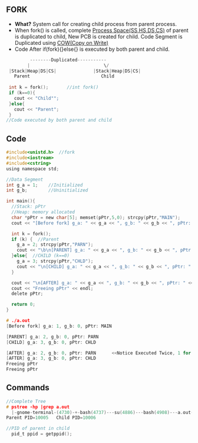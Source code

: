 ## FORK
- **What?** System call for creating child process from parent process.
- When fork() is called, complete [Process Space(SS,HS,DS,CS)](https://sites.google.com/site/amitinterviewpreparation/c-1) of parent is duplicated to child, New PCB is created for child. Code Segment is Duplicated using [COW(Copy on Write)](/cpu_memory_thread_process/processes/process_copy_on_write.c)
- Code After if(fork){}else{} is executed by both parent and child.
```c
         --------Duplicated-----------
        |                            \/
 |Stack|Heap|DS|CS|              |Stack|Heap|DS|CS|
   Parent                           Child
   
 int k = fork();       //int fork()
 if (k==0){
   cout << "Child"";
 }else{
   cout << "Parent";
 }   
//Code executed by both parent and child
```

## Code
```c
#include<unistd.h>  //fork
#include<iostream>
#include<cstring>
using namespace std;

//Data Segment
int g_a = 1;    //Initialized
int g_b;        //Uninitialized

int main(){
  //Stack: pPtr
  //Heap: memory allocated
  char *pPtr = new char[5]; memset(pPtr,5,0); strcpy(pPtr,"MAIN");
  cout << "[Before fork] g_a: " << g_a << ", g_b: " << g_b << ", pPtr: " << pPtr << endl;

  int k = fork();
  if (k) {  //Parent
    g_a = 2; strcpy(pPtr,"PARN");
    cout << "\b\n[PARENT] g_a: " << g_a << ", g_b: " << g_b << ", pPtr: " << pPtr << endl;
  }else{  //CHILD (k==0)
    g_a = 3; strcpy(pPtr,"CHLD");
    cout << "\n[CHILD] g_a: " << g_a << ", g_b: " << g_b << ", pPtr: " << pPtr << endl;
  }

  cout << "\n[AFTER] g_a: " << g_a << ", g_b: " << g_b << ", pPtr: " << pPtr << endl;
  cout << "Freeing pPtr" << endl;
  delete pPtr;

  return 0;
}

# ./a.out
[Before fork] g_a: 1, g_b: 0, pPtr: MAIN

[PARENT] g_a: 2, g_b: 0, pPtr: PARN
[CHILD] g_a: 3, g_b: 0, pPtr: CHLD

[AFTER] g_a: 2, g_b: 0, pPtr: PARN		<<Notice Executed Twice, 1 for Parent, 1 for Child
[AFTER] g_a: 3, g_b: 0, pPtr: CHLD
Freeing pPtr
Freeing pPtr
```

## Commands
```c
//Complete Tree
# pstree -hp |grep a.out
  |-gnome-terminal-(4730)-+-bash(4737)---su(4886)---bash(4908)---a.out(10005)---a.out(10006)
Parent PID=10005   Child PID=10006

//PID of parent in child
  pid_t ppid = getppid();
```
